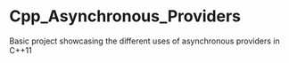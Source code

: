# Cpp_Asynchronous_Providers
Basic project showcasing the different uses of asynchronous providers in C++11
